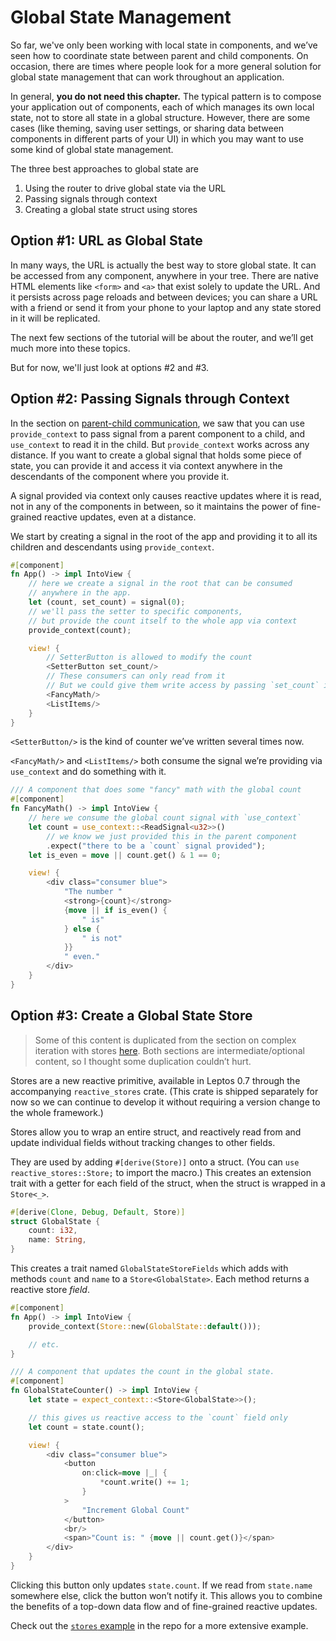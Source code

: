 # Global State Management

So far, we've only been working with local state in components, and we’ve seen how to coordinate state between parent and child components. On occasion, there are times where people look for a more general solution for global state management that can work throughout an application.

In general, **you do not need this chapter.** The typical pattern is to compose your application out of components, each of which manages its own local state, not to store all state in a global structure. However, there are some cases (like theming, saving user settings, or sharing data between components in different parts of your UI) in which you may want to use some kind of global state management.

The three best approaches to global state are

1. Using the router to drive global state via the URL
2. Passing signals through context
3. Creating a global state struct using stores

## Option #1: URL as Global State

In many ways, the URL is actually the best way to store global state. It can be accessed from any component, anywhere in your tree. There are native HTML elements like `<form>` and `<a>` that exist solely to update the URL. And it persists across page reloads and between devices; you can share a URL with a friend or send it from your phone to your laptop and any state stored in it will be replicated.

The next few sections of the tutorial will be about the router, and we’ll get much more into these topics.

But for now, we'll just look at options #2 and #3.

## Option #2: Passing Signals through Context

In the section on [parent-child communication](view/08_parent_child.md), we saw that you can use `provide_context` to pass signal from a parent component to a child, and `use_context` to read it in the child. But `provide_context` works across any distance. If you want to create a global signal that holds some piece of state, you can provide it and access it via context anywhere in the descendants of the component where you provide it.

A signal provided via context only causes reactive updates where it is read, not in any of the components in between, so it maintains the power of fine-grained reactive updates, even at a distance.

We start by creating a signal in the root of the app and providing it to
all its children and descendants using `provide_context`.

```rust
#[component]
fn App() -> impl IntoView {
    // here we create a signal in the root that can be consumed
    // anywhere in the app.
    let (count, set_count) = signal(0);
    // we'll pass the setter to specific components,
    // but provide the count itself to the whole app via context
    provide_context(count);

    view! {
        // SetterButton is allowed to modify the count
        <SetterButton set_count/>
        // These consumers can only read from it
        // But we could give them write access by passing `set_count` if we wanted
        <FancyMath/>
        <ListItems/>
    }
}
```

`<SetterButton/>` is the kind of counter we’ve written several times now.

`<FancyMath/>` and `<ListItems/>` both consume the signal we’re providing via
`use_context` and do something with it.

```rust
/// A component that does some "fancy" math with the global count
#[component]
fn FancyMath() -> impl IntoView {
    // here we consume the global count signal with `use_context`
    let count = use_context::<ReadSignal<u32>>()
        // we know we just provided this in the parent component
        .expect("there to be a `count` signal provided");
    let is_even = move || count.get() & 1 == 0;

    view! {
        <div class="consumer blue">
            "The number "
            <strong>{count}</strong>
            {move || if is_even() {
                " is"
            } else {
                " is not"
            }}
            " even."
        </div>
    }
}
```

## Option #3: Create a Global State Store

> Some of this content is duplicated from the section on complex iteration with stores [here](../view/04b_iteration.md#option-4-stores). Both sections are intermediate/optional content, so I thought some duplication couldn’t hurt.

Stores are a new reactive primitive, available in Leptos 0.7 through the accompanying `reactive_stores` crate. (This crate is shipped separately for now so we can continue to develop it without requiring a version change to the whole framework.)

Stores allow you to wrap an entire struct, and reactively read from and update individual fields without tracking changes to other fields.

They are used by adding `#[derive(Store)]` onto a struct. (You can `use reactive_stores::Store;` to import the macro.) This creates an extension trait with a getter for each field of the struct, when the struct is wrapped in a `Store<_>`.

```rust
#[derive(Clone, Debug, Default, Store)]
struct GlobalState {
    count: i32,
    name: String,
}
```

This creates a trait named `GlobalStateStoreFields` which adds with methods `count` and `name` to a `Store<GlobalState>`. Each method returns a reactive store *field*.

```rust
#[component]
fn App() -> impl IntoView {
    provide_context(Store::new(GlobalState::default()));

    // etc.
}

/// A component that updates the count in the global state.
#[component]
fn GlobalStateCounter() -> impl IntoView {
    let state = expect_context::<Store<GlobalState>>();

    // this gives us reactive access to the `count` field only
    let count = state.count();

    view! {
        <div class="consumer blue">
            <button
                on:click=move |_| {
                    *count.write() += 1;
                }
            >
                "Increment Global Count"
            </button>
            <br/>
            <span>"Count is: " {move || count.get()}</span>
        </div>
    }
}
```

Clicking this button only updates `state.count`. If we read from `state.name` somewhere else, 
click the button won’t notify it. This allows you to combine the benefits of a top-down
data flow and of fine-grained reactive updates.

Check out the [`stores` example](https://github.com/leptos-rs/leptos/blob/main/examples/stores/src/lib.rs) in the repo for a more extensive example.
